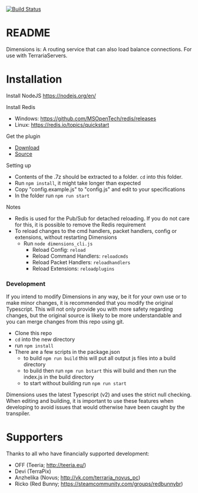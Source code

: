 [![Build Status](https://travis-ci.org/popstarfreas/Dimensions.svg?branch=master)](https://travis-ci.org/popstarfreas/Dimensions)

# README #

Dimensions is:
A routing service that can also load balance connections. For use with TerrariaServers.

# Installation
Install NodeJS
https://nodejs.org/en/

Install Redis
 * Windows: https://github.com/MSOpenTech/redis/releases
 * Linux: https://redis.io/topics/quickstart
 
Get the plugin
 * [Download](https://bitbucket.org/popstarfreas/dimensions-plugin/downloads/Dimensions.v1.4.0.zip)
 * [Source](https://bitbucket.org/popstarfreas/dimensions-plugin)

Setting up

 * Contents of the .7z should be extracted to a folder. `cd` into this folder.
 * Run `npm install`, it might take longer than expected
 * Copy "config.example.js" to "config.js" and edit to your specifications
 * In the folder run `npm run start`

Notes

 * Redis is used for the Pub/Sub for detached reloading. If you do not care for this, it is possible to remove the Redis requirement
 * To reload changes to the cmd handlers, packet handlers, config or extensions, without restarting Dimensions
    * Run `node dimensions_cli.js`
        * Reload Config: `reload`
        * Reload Command Handlers: `reloadcmds`
        * Reload Packet Handlers: `reloadhandlers`
        * Reload Extensions: `reloadplugins`

### Development ###

If you intend to modify Dimensions in any way, be it for your own use or to make minor changes, it is recommended that you modify the original Typescript. This will not only provide you with more safety regarding changes, but the original source is likely to be more understandable and you can merge changes from this repo using git.

* Clone this repo
* `cd` into the new directory
* run ```npm install```
* There are a few scripts in the package.json
    * to build ```npm run build``` this will put all output js files into a build directory
    * to build then run ```npm run bstart``` this will build and then run the index.js in the build directory
    * to start without building run `npm run start`

Dimensions uses the latest Typescript (v2) and uses the strict null checking. When editing and building, it is important to use these features when developing to avoid issues that would otherwise have been caught by the transpiler.
   
# Supporters
Thanks to all who have financially supported development:

 * OFF (Teeria; http://teeria.eu/)
 * Devi (TerraPix)
 * Anzhelika (Novus; http://vk.com/terraria_novus_pc)
 * Ricko (Red Bunny; https://steamcommunity.com/groups/redbunnybr)
